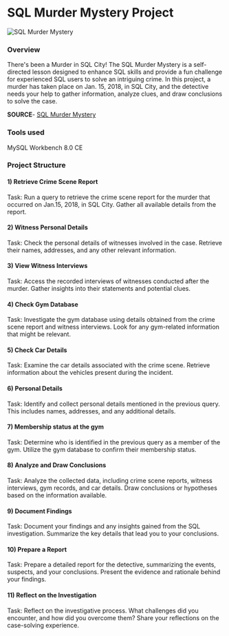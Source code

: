# SQL Murder Mystery Project 
![SQL Murder Mystery](https://mystery.knightlab.com/174092-clue-illustration.png)
### Overview
There's been a Murder in SQL City! The SQL Murder Mystery is a self-directed lesson designed to enhance SQL skills and provide a fun challenge for experienced SQL users to solve an intriguing crime. In this project, a murder has taken place on Jan. 15, 2018, in SQL City, and the detective needs your help to gather information, analyze clues, and draw conclusions to solve the case.

**SOURCE**- [SQL Murder Mystery](https://mystery.knightlab.com/)

### Tools used
MySQL Workbench 8.0 CE

### Project Structure
#### 1) Retrieve Crime Scene Report
Task: Run a query to retrieve the crime scene report for the murder that occurred on Jan.15, 2018, in SQL City. Gather all available details from the report.
#### 2) Witness Personal Details
Task: Check the personal details of witnesses involved in the case. Retrieve their names, addresses, and any other relevant information.
#### 3) View Witness Interviews
Task: Access the recorded interviews of witnesses conducted after the murder. Gather insights into their statements and potential clues.
#### 4) Check Gym Database
Task: Investigate the gym database using details obtained from the crime scene report and witness interviews. Look for any gym-related information that might be relevant.
#### 5) Check Car Details
Task: Examine the car details associated with the crime scene. Retrieve information about the vehicles present during the incident.
#### 6) Personal Details
Task: Identify and collect personal details mentioned in the previous query. This includes names, addresses, and any additional details.
#### 7) Membership status at the gym
Task: Determine who is identified in the previous query as a member of the gym. Utilize the gym database to confirm their membership status.
#### 8) Analyze and Draw Conclusions
Task: Analyze the collected data, including crime scene reports, witness interviews, gym records, and car details. Draw conclusions or hypotheses based on the information available.
#### 9) Document Findings
Task: Document your findings and any insights gained from the SQL investigation. Summarize the key details that lead you to your conclusions.
#### 10) Prepare a Report
Task: Prepare a detailed report for the detective, summarizing the events, suspects, and your conclusions. Present the evidence and rationale behind your findings.
#### 11) Reflect on the Investigation
Task: Reflect on the investigative process. What challenges did you encounter, and how did you overcome them? Share your reflections on the case-solving experience.




